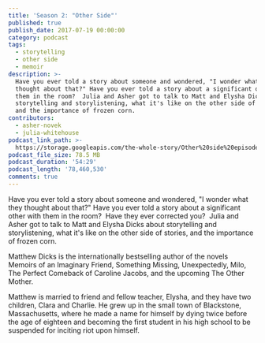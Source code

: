 ```yaml
---
title: 'Season 2: "Other Side"'
published: true
publish_date: 2017-07-19 00:00:00
category: podcast
tags:
  - storytelling
  - other side
  - memoir
description: >-
  Have you ever told a story about someone and wondered, "I wonder what they
  thought about that?" Have you ever told a story about a significant other with
  them in the room?  Julia and Asher got to talk to Matt and Elysha Dicks about
  storytelling and storylistening, what it's like on the other side of stories,
  and the importance of frozen corn.
contributors:
  - asher-novek
  - julia-whitehouse
podcast_link_path: >-
  https://storage.googleapis.com/the-whole-story/Other%20side%20episode%204%20FINAL.mp3
podcast_file_size: 78.5 MB
podcast_duration: '54:29'
podcast_length: '78,460,530'
comments: true
---
```



Have you ever told a story about someone and wondered, "I wonder what they thought about that?" Have you ever told a story about a significant other with them in the room?  Have they ever corrected you?  Julia and Asher got to talk to Matt and Elysha Dicks about storytelling and storylistening, what it's like on the other side of stories, and the importance of frozen corn.

Matthew Dicks is the internationally bestselling author of the novels Memoirs of an Imaginary Friend, Something Missing, Unexpectedly, Milo, The Perfect Comeback of Caroline Jacobs, and the upcoming The Other Mother.

Matthew is married to friend and fellow teacher, Elysha, and they have two children, Clara and Charlie. He grew up in the small town of Blackstone, Massachusetts, where he made a name for himself by dying twice before the age of eighteen and becoming the first student in his high school to be suspended for inciting riot upon himself.